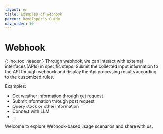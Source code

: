 ```yaml
---
layout: en
title: Examples of webhook 
parent: Developer's Guide
nav_order: 10
---
```


# Webhook
{: .no_toc .header }
Through webhook, we can interact with external interfaces (APIs) in specific steps. Submit the collected input information to the API through webhook and display the Api processing results according to the customized rules.

Examples:

- Get weather information through get request
- Submit information through post request
- Query stock or other information
- Connect with LLM
- ...

Welcome to explore Webhook-based usage scenarios and share with us.
